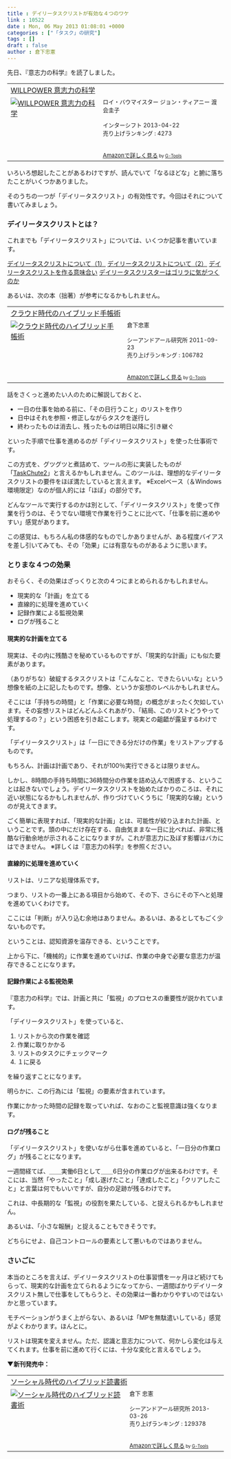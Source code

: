 ```yaml
---
title : デイリータスクリストが有効な４つのワケ
link : 10522
date : Mon, 06 May 2013 01:08:01 +0000
categories : ["「タスク」の研究"]
tags : []
draft : false
author : 倉下忠憲
---
```


先日、『意志力の科学』を読了しました。

<table  border="0" cellpadding="5"><tr><td colspan="2"><a href="http://www.amazon.co.jp/WILLPOWER-%E6%84%8F%E5%BF%97%E5%8A%9B%E3%81%AE%E7%A7%91%E5%AD%A6-%E3%83%AD%E3%82%A4%E3%83%BB%E3%83%90%E3%82%A6%E3%83%9E%E3%82%A4%E3%82%B9%E3%82%BF%E3%83%BC/dp/4772695354%3FSubscriptionId%3D15SMZCTB9V8NGR2TW082%26tag%3Drashita1000-22%26linkCode%3Dxm2%26camp%3D2025%26creative%3D165953%26creativeASIN%3D4772695354" target="_blank">WILLPOWER 意志力の科学</a><img src="http://www.assoc-amazon.jp/e/ir?t=rashita1000-22&l=ur2&o=9" width="1" height="1" style="border: none;" alt="" /></td></tr><tr><td valign="top"><a href="http://www.amazon.co.jp/WILLPOWER-%E6%84%8F%E5%BF%97%E5%8A%9B%E3%81%AE%E7%A7%91%E5%AD%A6-%E3%83%AD%E3%82%A4%E3%83%BB%E3%83%90%E3%82%A6%E3%83%9E%E3%82%A4%E3%82%B9%E3%82%BF%E3%83%BC/dp/4772695354%3FSubscriptionId%3D15SMZCTB9V8NGR2TW082%26tag%3Drashita1000-22%26linkCode%3Dxm2%26camp%3D2025%26creative%3D165953%26creativeASIN%3D4772695354" target="_blank"><img src="http://ecx.images-amazon.com/images/I/41Uj4gAq0PL._SL160_.jpg" border="0" alt="WILLPOWER 意志力の科学" /></a></td><td valign="top"><font size="-1">ロイ・バウマイスター ジョン・ティアニー 渡会圭子 <br /><br />インターシフト  2013-04-22<br />売り上げランキング : 4273<br /><br /><br /><a href="http://www.amazon.co.jp/WILLPOWER-%E6%84%8F%E5%BF%97%E5%8A%9B%E3%81%AE%E7%A7%91%E5%AD%A6-%E3%83%AD%E3%82%A4%E3%83%BB%E3%83%90%E3%82%A6%E3%83%9E%E3%82%A4%E3%82%B9%E3%82%BF%E3%83%BC/dp/4772695354%3FSubscriptionId%3D15SMZCTB9V8NGR2TW082%26tag%3Drashita1000-22%26linkCode%3Dxm2%26camp%3D2025%26creative%3D165953%26creativeASIN%3D4772695354" target="_blank">Amazonで詳しく見る</a></font><font size="-2"> by <a href="http://www.goodpic.com/mt/aws/index.html" >G-Tools</a></font></td></tr></table>


いろいろ想起したことがあるわけですが、読んでいて「なるほどな」と腑に落ちたことがいくつかありました。

そのうちの一つが「デイリータスクリスト」の有効性です。今回はそれについて書いてみましょう。

<H3>デイリータスクリストとは？</H3>これまでも「デイリータスクリスト」については、いくつか記事を書いています。

<a href="https://rashita.net/blog/?p=9872" target="_blank">デイリータスクリストについて（1）</a>
<a href="https://rashita.net/blog/?p=9876" target="_blank">デイリータスクリストについて（2）</a>
<a href="https://rashita.net/blog/?p=4889" target="_blank">デイリータスクリストを作る意味合い</a>
<a href="https://rashita.net/blog/?p=9882" target="_blank">デイリータスクリスターはゴリラに気がつくのか</a>

あるいは、次の本（拙著）が参考になるかもしれません。

<table  border="0" cellpadding="5"><tr><td colspan="2"><a href="http://www.amazon.co.jp/%E3%82%AF%E3%83%A9%E3%82%A6%E3%83%89%E6%99%82%E4%BB%A3%E3%81%AE%E3%83%8F%E3%82%A4%E3%83%96%E3%83%AA%E3%83%83%E3%83%89%E6%89%8B%E5%B8%B3%E8%A1%93-%E5%80%89%E4%B8%8B%E5%BF%A0%E6%86%B2/dp/4863540914%3FSubscriptionId%3D15SMZCTB9V8NGR2TW082%26tag%3Drashita1000-22%26linkCode%3Dxm2%26camp%3D2025%26creative%3D165953%26creativeASIN%3D4863540914" target="_blank">クラウド時代のハイブリッド手帳術</a><img src="http://www.assoc-amazon.jp/e/ir?t=rashita1000-22&l=ur2&o=9" width="1" height="1" style="border: none;" alt="" /></td></tr><tr><td valign="top"><a href="http://www.amazon.co.jp/%E3%82%AF%E3%83%A9%E3%82%A6%E3%83%89%E6%99%82%E4%BB%A3%E3%81%AE%E3%83%8F%E3%82%A4%E3%83%96%E3%83%AA%E3%83%83%E3%83%89%E6%89%8B%E5%B8%B3%E8%A1%93-%E5%80%89%E4%B8%8B%E5%BF%A0%E6%86%B2/dp/4863540914%3FSubscriptionId%3D15SMZCTB9V8NGR2TW082%26tag%3Drashita1000-22%26linkCode%3Dxm2%26camp%3D2025%26creative%3D165953%26creativeASIN%3D4863540914" target="_blank"><img src="http://ecx.images-amazon.com/images/I/51f4RT2URdL._SL160_.jpg" border="0" alt="クラウド時代のハイブリッド手帳術" /></a></td><td valign="top"><font size="-1">倉下忠憲 <br /><br />シーアンドアール研究所  2011-09-23<br />売り上げランキング : 106782<br /><br /><br /><a href="http://www.amazon.co.jp/%E3%82%AF%E3%83%A9%E3%82%A6%E3%83%89%E6%99%82%E4%BB%A3%E3%81%AE%E3%83%8F%E3%82%A4%E3%83%96%E3%83%AA%E3%83%83%E3%83%89%E6%89%8B%E5%B8%B3%E8%A1%93-%E5%80%89%E4%B8%8B%E5%BF%A0%E6%86%B2/dp/4863540914%3FSubscriptionId%3D15SMZCTB9V8NGR2TW082%26tag%3Drashita1000-22%26linkCode%3Dxm2%26camp%3D2025%26creative%3D165953%26creativeASIN%3D4863540914" target="_blank">Amazonで詳しく見る</a></font><font size="-2"> by <a href="http://www.goodpic.com/mt/aws/index.html" >G-Tools</a></font></td></tr></table>


話をさくっと進めたい人のために解説しておくと、

<ul>
	<li>一日の仕事を始める前に、「その日行うこと」のリストを作り</li>
	<li>日中はそれを参照・修正しながらタスクを遂行し</li>
	<li>終わったものは消去し、残ったものは明日以降に引き継ぐ</li>
</ul>

といった手順で仕事を進めるのが「デイリータスクリスト」を使った仕事術です。

この方式を、グツグツと煮詰めて、ツールの形に実装したものが「<a href="https://55auto.biz/cyblog/touroku/taskchute2c.htm" target="_blank">TaskChute2</a>」と言えるかもしれません。このツールは、理想的なデイリータスクリストの要件をほぼ満たしていると言えます。
※Excelベース（＆Windows環境限定）なのが個人的には「ほぼ」の部分です。

どんなツールで実行するのかは別として、「デイリータスクリスト」を使って作業を行うのは、そうでない環境で作業を行うことに比べて、「仕事を前に進めやすい」感覚があります。

この感覚は、もちろん私の体感的なものでしかありませんが、ある程度バイアスを差し引いてみても、その「効果」には有意なものがあるように思います。

<H3>とりまな４つの効果</H3>おそらく、その効果はざっくりと次の４つにまとめられるかもしれません。

<ul>
	<li>現実的な「計画」を立てる</li>
	<li>直線的に処理を進めていく</li>
	<li>記録作業による監視効果</li>
	<li>ログが残ること</li>
</ul>


<H4>現実的な計画を立てる</H4>現実は、その内に残酷さを秘めているものですが、「現実的な計画」にも似た要素があります。

（ありがちな）破綻するタスクリストは「こんなこと、できたらいいな」という想像を紙の上に記したものです。想像、というか妄想のレベルかもしれません。

そこには「手持ちの時間」と「作業に必要な時間」の概念がまったく欠如しています。その妄想リストはどんどんふくれあがり、「結局、このリストどうやって処理するの？」という困惑を引き起こします。現実との齟齬が露呈するわけです。

「デイリータスクリスト」は「一日にできる分だけの作業」をリストアップするものです。

もちろん、計画は計画であり、それが100％実行できるとは限りません。

しかし、8時間の手持ち時間に36時間分の作業を詰め込んで困惑する、ということは起きないでしょう。デイリータスクリストを始めたばかりのころは、それに近い状態になるかもしれませんが、作りづけていくうちに「現実的な線」というのが見えてきます。

ごく簡単に表現すれば、「現実的な計画」とは、可能性が絞り込まれた計画、ということです。頭の中にだけ存在する、自由気ままな一日に比べれば、非常に残酷な行動余地が示されることになりますが。これが意志力に及ぼす影響はバカにはできません。
※詳しくは『意志力の科学』を参照ください。

<H4>直線的に処理を進めていく</H4>リストは、リニアな処理体系です。

つまり、リストの一番上にある項目から始めて、その下、さらにその下へと処理を進めていくわけです。

ここには「判断」が入り込む余地はありません。あるいは、あるとしてもごく少ないものです。

ということは、認知資源を温存できる、ということです。

上から下に、「機械的」に作業を進めていけば、作業の中身で必要な意志力が温存できることになります。

<H4>記録作業による監視効果</H4>『意志力の科学』では、計画と共に「監視」のプロセスの重要性が説かれています。

「デイリータスクリスト」を使っていると、

<ol>
	<li>リストから次の作業を確認</li>
	<li>作業に取りかかる</li>
	<li>リストのタスクにチェックマーク</li>
	<li>１に戻る</li>
</ol>

を繰り返すことになります。

明らかに、この行為には「監視」の要素が含まれています。

作業にかかった時間の記録を取っていれば、なおのこと監視意識は強くなります。
<H4>ログが残ること</H4>「デイリータスクリスト」を使いながら仕事を進めていると、「一日分の作業ログ」が残ることになります。

一週間経てば、＿＿実働6日として＿＿6日分の作業ログが出来るわけです。そこには、当然「やったこと」「成し遂げたこと」「達成したこと」「クリアしたこと」と言葉は何でもいいですが、自分の足跡が残るわけです。

これは、中長期的な「監視」の役割を果たしている、と捉えられるかもしれません。

あるいは、「小さな報酬」と捉えることもできそうです。

どちらにせよ、自己コントロールの要素として悪いものではありません。

<H3>さいごに</H3>本当のところを言えば、デイリータスクリストの仕事習慣を一ヶ月ほど続けてもらって、現実的な計画を立てられるようになってから、一週間ばかりデイリータスクリスト無しで仕事をしてもらうと、その効果は一番わかりやすいのではないかと思っています。

モチベーションがうまく上がらない、あるいは「MPを無駄遣いしている」感覚がよくわかります。ほんとに。

リストは現実を変えません。ただ、認識と意志力について、何かしら変化は与えてくれます。仕事を前に進めて行くには、十分な変化と言えるでしょう。

<strong>▼新刊発売中：</strong>
<table  border="0" cellpadding="5"><tr><td colspan="2"><a href="http://www.amazon.co.jp/%E3%82%BD%E3%83%BC%E3%82%B7%E3%83%A3%E3%83%AB%E6%99%82%E4%BB%A3%E3%81%AE%E3%83%8F%E3%82%A4%E3%83%96%E3%83%AA%E3%83%83%E3%83%89%E8%AA%AD%E6%9B%B8%E8%A1%93-%E5%80%89%E4%B8%8B-%E5%BF%A0%E6%86%B2/dp/4863541244%3FSubscriptionId%3D15SMZCTB9V8NGR2TW082%26tag%3Drashita1000-22%26linkCode%3Dxm2%26camp%3D2025%26creative%3D165953%26creativeASIN%3D4863541244" target="_blank">ソーシャル時代のハイブリッド読書術</a><img src="http://www.assoc-amazon.jp/e/ir?t=rashita1000-22&l=ur2&o=9" width="1" height="1" style="border: none;" alt="" /></td></tr><tr><td valign="top"><a href="http://www.amazon.co.jp/%E3%82%BD%E3%83%BC%E3%82%B7%E3%83%A3%E3%83%AB%E6%99%82%E4%BB%A3%E3%81%AE%E3%83%8F%E3%82%A4%E3%83%96%E3%83%AA%E3%83%83%E3%83%89%E8%AA%AD%E6%9B%B8%E8%A1%93-%E5%80%89%E4%B8%8B-%E5%BF%A0%E6%86%B2/dp/4863541244%3FSubscriptionId%3D15SMZCTB9V8NGR2TW082%26tag%3Drashita1000-22%26linkCode%3Dxm2%26camp%3D2025%26creative%3D165953%26creativeASIN%3D4863541244" target="_blank"><img src="http://ecx.images-amazon.com/images/I/31m4SHzWXQL._SL160_.jpg" border="0" alt="ソーシャル時代のハイブリッド読書術" /></a></td><td valign="top"><font size="-1">倉下 忠憲 <br /><br />シーアンドアール研究所  2013-03-26<br />売り上げランキング : 129378<br /><br /><br /><a href="http://www.amazon.co.jp/%E3%82%BD%E3%83%BC%E3%82%B7%E3%83%A3%E3%83%AB%E6%99%82%E4%BB%A3%E3%81%AE%E3%83%8F%E3%82%A4%E3%83%96%E3%83%AA%E3%83%83%E3%83%89%E8%AA%AD%E6%9B%B8%E8%A1%93-%E5%80%89%E4%B8%8B-%E5%BF%A0%E6%86%B2/dp/4863541244%3FSubscriptionId%3D15SMZCTB9V8NGR2TW082%26tag%3Drashita1000-22%26linkCode%3Dxm2%26camp%3D2025%26creative%3D165953%26creativeASIN%3D4863541244" target="_blank">Amazonで詳しく見る</a></font><font size="-2"> by <a href="http://www.goodpic.com/mt/aws/index.html" >G-Tools</a></font></td></tr></table>

